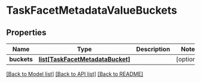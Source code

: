 # TaskFacetMetadataValueBuckets

## Properties
Name | Type | Description | Notes
------------ | ------------- | ------------- | -------------
**buckets** | [**list[TaskFacetMetadataBucket]**](TaskFacetMetadataBucket.md) |  | [optional] 

[[Back to Model list]](../README.md#documentation-for-models) [[Back to API list]](../README.md#documentation-for-api-endpoints) [[Back to README]](../README.md)


